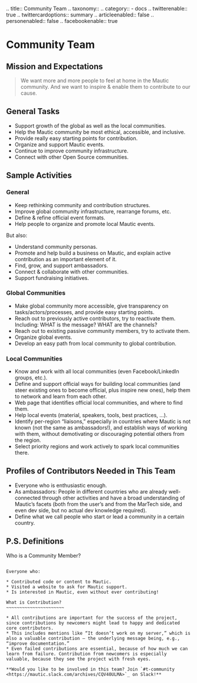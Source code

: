 .. title:: Community Team
.. taxonomy::
    .. category::
        - docs
.. twitterenable:: true
.. twittercardoptions:: summary
.. articleenabled:: false
.. personenabled:: false
.. facebookenable:: true

Community Team
==============

Mission and Expectations
------------------------

> We want more and more people to feel at home in the Mautic community. And we want to inspire & enable them to contribute to our cause.

General Tasks
-------------

* Support growth of the global as well as the local communities.
* Help the Mautic community be most ethical, accessible, and inclusive.
* Provide really easy starting points for contribution.
* Organize and support Mautic events.
* Continue to improve community infrastructure.
* Connect with other Open Source communities.

Sample Activities
-----------------

### General

* Keep rethinking community and contribution structures.
* Improve global community infrastructure, rearrange forums, etc.
* Define & refine official event formats.
* Help people to organize and promote local Mautic events.

But also:

* Understand community personas.
* Promote and help build a business on Mautic, and explain active contribution as an important element of it.
* Find, grow, and support ambassadors.
* Connect & collaborate with other communities.
* Support fundraising initiatives.

### Global Communities

* Make global community more accessible, give transparency on tasks/actors/processes, and provide easy starting points.
* Reach out to previously active contributors, try to reactivate them.
  Including: WHAT is the message? WHAT are the channels?
* Reach out to existing passive community members, try to activate them.
* Organize global events.
* Develop an easy path from local community to global contribution.

### Local Communities

* Know and work with all local communities (even Facebook/LinkedIn groups, etc.).
* Define and support official ways for building local communities (and steer existing ones to become official, plus inspire new ones), help them to network and learn from each other.
* Web page that identifies official local communities, and where to find them.
* Help local events (material, speakers, tools, best practices, ...).
* Identify per-region “liaisons,” especially in countries where Mautic is not known (not the same as ambassadors!), and establish ways of working with them, without demotivating or discouraging potential others from the region.
* Select priority regions and work actively to spark local communities there.

Profiles of Contributors Needed in This Team
---------------------------------------------

* Everyone who is enthusiastic enough.
* As ambassadors: People in different countries who are already well-connected through other activities and have a broad understanding of Mautic’s facets (both from the user’s and from the MarTech side, and even dev side, but no actual dev knowledge required).
* Define what we call people who start or lead a community in a certain country.

P.S. Definitions
----------------

Who is a Community Member?
~~~~~~~~~~~~~~~~~~~~~~~~~~

Everyone who:

* Contributed code or content to Mautic.
* Visited a website to ask for Mautic support.
* Is interested in Mautic, even without ever contributing!

What is Contribution?
~~~~~~~~~~~~~~~~~~~~~~

* All contributions are important for the success of the project, since contributions by newcomers might lead to happy and dedicated core contributors.
* This includes mentions like “It doesn’t work on my server,” which is also a valuable contribution – the underlying message being, e.g., “improve documentation.”
* Even failed contributions are essential, because of how much we can learn from failure. Contribution from newcomers is especially valuable, because they see the project with fresh eyes.

**Would you like to be involved in this team? Join `#t-community <https://mautic.slack.com/archives/CQV40ULMA>`_ on Slack!**
